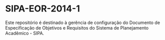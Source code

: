 SIPA-EOR-2014-1
===============

Este repositório é destinado à gerência de configuração do Documento de Especificação de Objetivos e Requisitos do Sistema de Planejamento Acadêmico - SIPA. 

